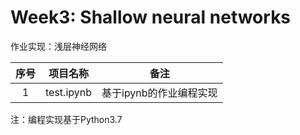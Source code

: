 # Week3: Shallow neural networks

作业实现：浅层神经网络

| 序号 |  项目名称  |          备注           |
| :--: | :--------: | :---------------------: |
|  1   | test.ipynb | 基于ipynb的作业编程实现 |

注：编程实现基于Python3.7
